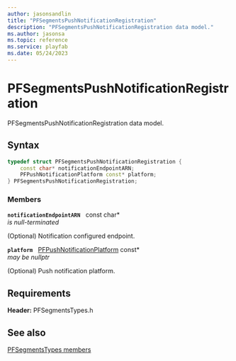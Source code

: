 ```yaml
---
author: jasonsandlin
title: "PFSegmentsPushNotificationRegistration"
description: "PFSegmentsPushNotificationRegistration data model."
ms.author: jasonsa
ms.topic: reference
ms.service: playfab
ms.date: 05/24/2023
---
```


# PFSegmentsPushNotificationRegistration  

PFSegmentsPushNotificationRegistration data model.  

## Syntax  
  
```cpp
typedef struct PFSegmentsPushNotificationRegistration {  
    const char* notificationEndpointARN;  
    PFPushNotificationPlatform const* platform;  
} PFSegmentsPushNotificationRegistration;  
```
  
### Members  
  
**`notificationEndpointARN`** &nbsp; const char*  
*is null-terminated*  
  
(Optional) Notification configured endpoint.
  
**`platform`** &nbsp; [PFPushNotificationPlatform](../../pftypes/enums/pfpushnotificationplatform.md) const*  
*may be nullptr*  
  
(Optional) Push notification platform.
  
  
## Requirements  
  
**Header:** PFSegmentsTypes.h
  
## See also  
[PFSegmentsTypes members](../pfsegmentstypes_members.md)  

  
  
